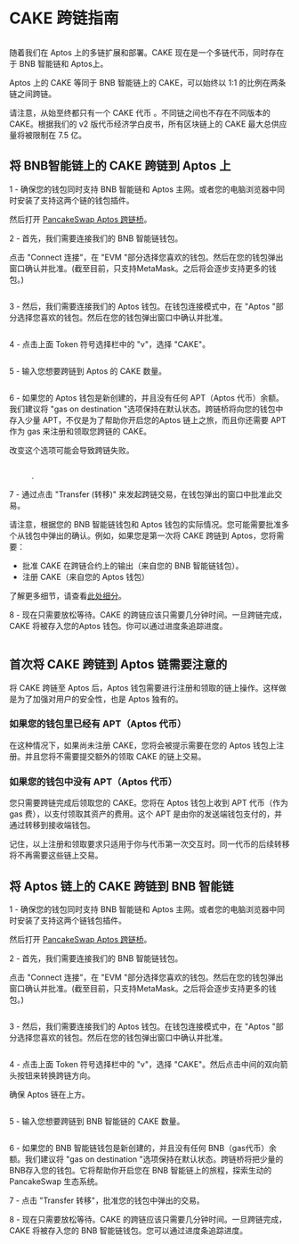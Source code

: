 # CAKE 跨链指南

<figure><img src="../.gitbook/assets/image (2) (3).png" alt=""><figcaption></figcaption></figure>

随着我们在 Aptos 上的多链扩展和部署。CAKE 现在是一个多链代币，同时存在于 BNB 智能链和 Aptos上。&#x20;

Aptos 上的 CAKE 等同于 BNB 智能链上的 CAKE，可以始终以 1:1 的比例在两条链之间跨链。&#x20;

请注意，从始至终都只有一个 CAKE 代币 。不同链之间也不存在不同版本的 CAKE。根据我们的 v2 版代币经济学白皮书，所有区块链上的 CAKE 最大总供应量将被限制在 7.5 亿。

## 将 BNB智能链上的 CAKE 跨链到 Aptos 上

1 - 确保您的钱包同时支持 BNB 智能链和 Aptos 主网。或者您的电脑浏览器中同时安装了支持这两个链的钱包插件。

然后打开 [PancakeSwap Aptos 跨链桥](https://bridge.pancakeswap.finance/aptos)。

2 - 首先，我们需要连接我们的 BNB 智能链钱包。

点击 "Connect 连接"，在 "EVM "部分选择您喜欢的钱包。然后在您的钱包弹出窗口确认并批准。(截至目前，只支持MetaMask。之后将会逐步支持更多的钱包。)

<figure><img src="../.gitbook/assets/bridging-wallet-connect-modal.png" alt=""><figcaption></figcaption></figure>

3 - 然后，我们需要连接我们的 Aptos 钱包。在钱包连接模式中，在 "Aptos "部分选择您喜欢的钱包。然后在您的钱包弹出窗口中确认并批准。

<figure><img src="../.gitbook/assets/跨链 1.png" alt=""><figcaption></figcaption></figure>

4 - 点击上面 Token 符号选择栏中的 "v"，选择 "CAKE"。

<figure><img src="../.gitbook/assets/跨链 2.png" alt=""><figcaption></figcaption></figure>

5 - 输入您想要跨链到 Aptos 的 CAKE 数量。

<figure><img src="../.gitbook/assets/跨链 3.png" alt=""><figcaption></figcaption></figure>

6 - 如果您的 Aptos 钱包是新创建的，并且没有任何 APT（Aptos 代币）余额。我们建议将 "gas on destination "选项保持在默认状态。跨链桥将向您的钱包中存入少量 APT，不仅是为了帮助你开启您的Aptos 链上之旅，而且你还需要 APT 作为 gas 来注册和领取您跨链的 CAKE。

改变这个选项可能会导致跨链失败。

<figure><img src="../.gitbook/assets/跨链 4.png" alt=""><figcaption><p>.</p></figcaption></figure>

7 - 通过点击 "Transfer (转移)" 来发起跨链交易，在钱包弹出的窗口中批准此交易。

请注意，根据您的 BNB 智能链钱包和 Aptos 钱包的实际情况。您可能需要批准多个从钱包中弹出的确认。例如，如果您是第一次将 CAKE 跨链到 Aptos，您将需要：

* 批准 CAKE 在跨链合约上的输出（来自您的 BNB 智能链钱包）。&#x20;
* 注册 CAKE（来自您的 Aptos 钱包）&#x20;

了解更多细节，请查看[此处细分](cake-kua-lian-zhi-nan.md#shou-ci-jiang-cake-kua-lian-dao-aptos-lian-xu-yao-zhu-yi-de)。

8 - 现在只需要放松等待。CAKE 的跨链应该只需要几分钟时间。一旦跨链完成，CAKE 将被存入您的Aptos 钱包。你可以通过进度条追踪进度。

<figure><img src="../.gitbook/assets/跨链 5.png" alt=""><figcaption></figcaption></figure>

## 首次将 CAKE 跨链到 Aptos 链需要注意的

将 CAKE 跨链至 Aptos 后，Aptos 钱包需要进行注册和领取的链上操作。这样做是为了加强对用户的安全性，也是 Aptos 独有的。&#x20;

### 如果您的钱包里已经有 APT（Aptos 代币）&#x20;

在这种情况下，如果尚未注册 CAKE，您将会被提示需要在您的 Aptos 钱包上注册。并且您将不需要提交额外的领取 CAKE 的链上交易。&#x20;

### 如果您的钱包中没有 APT（Aptos 代币）&#x20;

您只需要跨链完成后领取您的 CAKE。您将在 Aptos 钱包上收到 APT 代币（作为 gas 费），以支付领取其资产的费用。这个 APT 是由你的发送端钱包支付的，并通过转移到接收端钱包。&#x20;

记住，以上注册和领取要求只适用于你与代币第一次交互时。同一代币的后续转移将不再需要这些链上交易。

## 将 Aptos 链上的 CAKE 跨链到 BNB 智能链

1 - 确保您的钱包同时支持 BNB 智能链和 Aptos 主网。或者您的电脑浏览器中同时安装了支持这两个链钱包插件。

然后打开 [PancakeSwap Aptos 跨链桥](https://bridge.pancakeswap.finance/aptos)。

2 - 首先，我们需要连接我们的 BNB 智能链钱包。

点击 "Connect 连接"，在 "EVM "部分选择您喜欢的钱包。然后在您的钱包弹出窗口确认并批准。(截至目前，只支持MetaMask。之后将会逐步支持更多的钱包。)

<figure><img src="../.gitbook/assets/bridging-wallet-connect-modal.png" alt=""><figcaption></figcaption></figure>

3 - 然后，我们需要连接我们的 Aptos 钱包。在钱包连接模式中，在 "Aptos "部分选择您喜欢的钱包。然后在您的钱包弹出窗口中确认并批准。

<figure><img src="../.gitbook/assets/aptos -bsc 2.png" alt=""><figcaption></figcaption></figure>

4 - 点击上面 Token 符号选择栏中的 "v"，选择 "CAKE"。然后点击中间的双向箭头按钮来转换跨链方向。

确保 Aptos 链在上方。

<figure><img src="../.gitbook/assets/aptos -bsc 3.png" alt=""><figcaption></figcaption></figure>

5 - 输入您想要跨链到 BNB 智能链的 CAKE 数量。

<figure><img src="../.gitbook/assets/aptos -bsc 4.png" alt=""><figcaption></figcaption></figure>

6 - 如果您的 BNB 智能链钱包是新创建的，并且没有任何 BNB（gas代币）余额。我们建议将 "gas on destination "选项保持在默认状态。跨链桥将把少量的BNB存入您的钱包。它将帮助你开启您在 BNB 智能链上的旅程，探索生动的 PancakeSwap 生态系统。

7 - 点击 "Transfer 转移"，批准您的钱包中弹出的交易。

8 - 现在只需要放松等待。CAKE 的跨链应该只需要几分钟时间。一旦跨链完成，CAKE 将被存入您的 BNB 智能链钱包。您可以通过进度条追踪进度。
